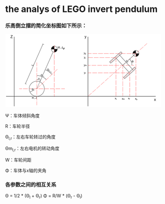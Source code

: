 # the analys of LEGO invert pendulum
### 乐高倒立摆的简化坐标图如下所示：
![](image/invert_pendulum.png)

Ψ：车体倾斜角度

R：车轮半径

Θ<sub>l,r</sub>：左右车轮转过的角度

Θm<sub>l,r</sub>：左右电机的转动角度

W：车轮间距

Φ：车体与x轴的夹角
### 各参数之间的相互关系

Θ = 1/2 * (Θ<sub>l</sub> + Θ<sub>r</sub>)
Φ = R/W * (Θ<sub>r</sub> - Θ<sub>l</sub>)


